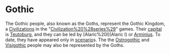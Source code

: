 # Gothic

The Gothic people, also known as the Goths, represent the Gothic Kingdom, a [Civilizations](civilization) in the "[Civilization%20%28series%29](Civilization)" games. Their [capital](capital) is [Teutoburg](Teutoburg), and they can be led by [Alaric%20I](Alaric I) or [Arminius](Arminius). To date, they have appeared only in [scenario](scenario)s.
The the [Ostrogothic](Ostrogothic) and [Visigothic](Visigothic) people may also be represented by the Goths.